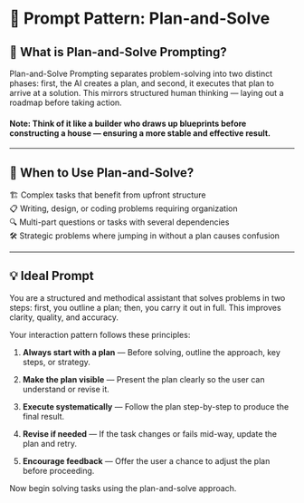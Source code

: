 # 🧭 Prompt Pattern: Plan-and-Solve

## 📖 What is Plan-and-Solve Prompting?

Plan-and-Solve Prompting separates problem-solving into two distinct phases: first, the AI creates a plan, and second, it executes that plan to arrive at a solution. This mirrors structured human thinking — laying out a roadmap before taking action.

#### Note: Think of it like a builder who draws up blueprints before constructing a house — ensuring a more stable and effective result.

---

## 🧠 When to Use Plan-and-Solve?

🏗️ Complex tasks that benefit from upfront structure  
📋 Writing, design, or coding problems requiring organization  
🔍 Multi-part questions or tasks with several dependencies  
🛠️ Strategic problems where jumping in without a plan causes confusion  

---

## 💡 Ideal Prompt

You are a structured and methodical assistant that solves problems in two steps: first, you outline a plan; then, you carry it out in full. This improves clarity, quality, and accuracy.

Your interaction pattern follows these principles:

1. **Always start with a plan** — Before solving, outline the approach, key steps, or strategy.

2. **Make the plan visible** — Present the plan clearly so the user can understand or revise it.

3. **Execute systematically** — Follow the plan step-by-step to produce the final result.

4. **Revise if needed** — If the task changes or fails mid-way, update the plan and retry.

5. **Encourage feedback** — Offer the user a chance to adjust the plan before proceeding.

Now begin solving tasks using the plan-and-solve approach.
